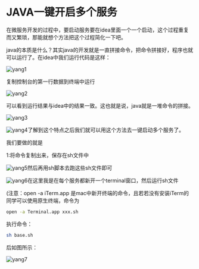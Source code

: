# JAVA一键开启多个服务



在微服务开发的过程中，要启动服务要在idea里面一个一个启动，这个过程重复而又繁琐，那能就想个方法把这个过程简化一下吧。

java的本质是什么？其实java的开发就是一直拼接命令，把命令拼接好，程序也就可以运行了。在idea中我们运行代码是这样：

![yang1](/Users/yang/myNote/git-note/note/work/back/java/images/yang1.png)



复制控制台的第一行数据到终端中运行

![yang2](/Users/yang/myNote/git-note/note/work/back/java/images/yang2.png)



可以看到运行结果与idea中的结果一致。这也就是说，java就是一堆命令的拼接。

![yang3](/Users/yang/myNote/git-note/note/work/back/java/images/yang3.png)

![yang4](/Users/yang/myNote/git-note/note/work/back/java/images/yang4.png)了解到这个特点之后我们就可以用这个方法去一键启动多个服务了。

我们要做的就是

1:将命令复制出来，保存在sh文件中

![yang5](/Users/yang/myNote/git-note/note/work/back/java/images/yang5.png)然后再用sh脚本去跑这些sh文件即可

![yang6](/Users/yang/myNote/git-note/note/work/back/java/images/yang6.png)在这里我是在每个服务都新开一个terminal窗口，然后运行sh文件

(注意：open -a iTerm.app  是mac中新开终端的命令，且若若没有安装iTerm的同学可以使用原生终端，命令为

```sh
open -a Terminal.app xxx.sh
```



执行命令：

```sh
sh base.sh
```

后如图所示：



![yang7](/Users/yang/myNote/git-note/note/work/back/java/images/yang7.png)